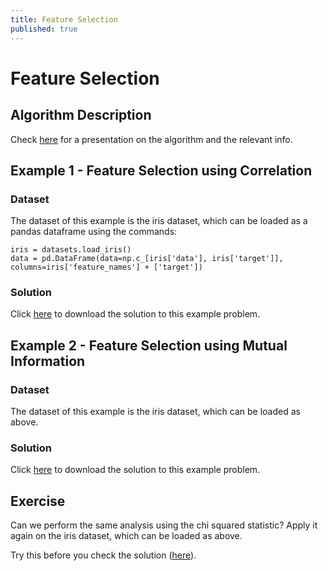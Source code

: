 ```yaml
---
title: Feature Selection
published: true
---
```


# Feature Selection

## Algorithm Description
Check <a target="_blank" href="{{site.baseurl}}/presentations/FeatureSelection.pdf">here</a>
for a presentation on the algorithm and the relevant info.

## Example 1 - Feature Selection using Correlation
### Dataset
The dataset of this example is the iris dataset, which can be
loaded as a pandas dataframe using the commands:

```
iris = datasets.load_iris()
data = pd.DataFrame(data=np.c_[iris['data'], iris['target']], columns=iris['feature_names'] + ['target'])
```

### Solution
Click <a target="_blank" href="{{site.dataurl}}/FeatureSelection/feature_selection.py">here</a>
to download the solution to this example problem.

## Example 2 - Feature Selection using Mutual Information
### Dataset
The dataset of this example is the iris dataset, which can be loaded as above.

### Solution
Click <a target="_blank" href="{{site.dataurl}}/FeatureSelection/feature_selection_mi.py">here</a>
to download the solution to this example problem.

## Exercise
Can we perform the same analysis using the chi squared statistic?
Apply it again on the iris dataset, which can be loaded as above.

Try this before you check the solution
(<a target="_blank" href="{{site.dataurl}}/FeatureSelection/feature_selection_chi.py">here</a>).
